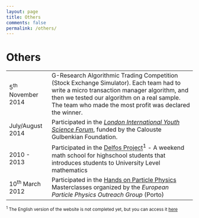 ```yaml
---
layout: page
title: Others
comments: false
permalink: /others/
---
```


# Others

<table>
  <tr>
    <td>5<sup>th</sup> November 2014</td>
    <td>G-Research Algorithmic Trading Competition (Stock Exchange Simulator). Each team had to write a micro transaction manager algorithm, and then we tested our algorithm on a real sample. The team who made the most profit was declared the winner.</td>
  </tr>
  <tr>
    <td>July/August 2014</td>
    <td>Participated in the <a href="http://www.liysf.org.uk/"><i>London International Youth Science Forum</i></a>, funded by the Calouste Gulbenkian Foundation.</td>
  </tr>
  <tr>
    <td>2010 - 2013</td>
    <td>Participated in the <a href="http://www.uc.pt/fctuc/dmat/delfos">Delfos Project</a><sup>1</sup> - A weekend math school for highschool students that introduces students to University Level mathematics</td>
  </tr>
  <tr>
    <td>10<sup>th</sup> March 2012</td>
    <td>Participated in the <a href="http://www.physicsmasterclasses.org/">Hands on Particle Physics</a> Masterclasses organized by the <i>European Particle Physics Outreach Group</i> (Porto)</td>
  </tr>

</table>

<sub><sup>1</sup> The English version of the website is not completed yet, but you can access it <a href="http://www.uc.pt/en/fctuc/dmat/delfos">here</a></sub>